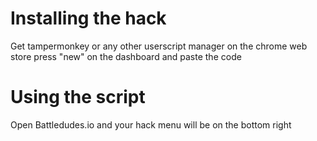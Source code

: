 # Installing the hack
Get tampermonkey or any other userscript manager on the chrome web store
press "new" on the dashboard and paste the code
# Using the script
Open Battledudes.io and your hack menu will be on the bottom right
